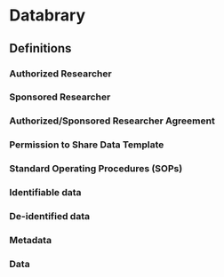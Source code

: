 # Databrary

## Definitions

### Authorized Researcher

### Sponsored Researcher

### Authorized/Sponsored Researcher Agreement

### Permission to Share Data Template

### Standard Operating Procedures (SOPs)

### Identifiable data

### De-identified data

### Metadata

### Data




